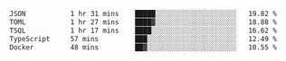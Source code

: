 <!--START_SECTION:waka-->

```txt
JSON           1 hr 31 mins    █████░░░░░░░░░░░░░░░░░░░░   19.82 %
TOML           1 hr 27 mins    ████▓░░░░░░░░░░░░░░░░░░░░   18.88 %
TSQL           1 hr 17 mins    ████░░░░░░░░░░░░░░░░░░░░░   16.62 %
TypeScript     57 mins         ███░░░░░░░░░░░░░░░░░░░░░░   12.49 %
Docker         48 mins         ██▓░░░░░░░░░░░░░░░░░░░░░░   10.55 %
```

<!--END_SECTION:waka-->